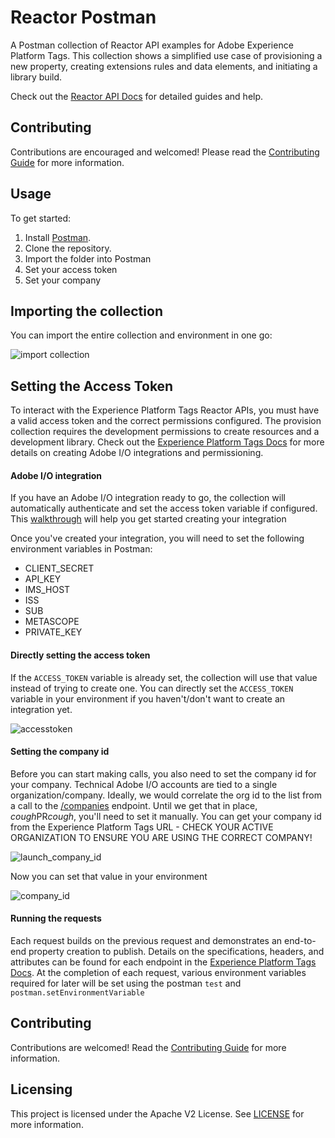 # Reactor Postman

A Postman collection of Reactor API examples for Adobe Experience Platform Tags. This collection shows a simplified use case of provisioning a new property, creating extensions rules and data elements, and initiating a library build.

Check out the [Reactor API Docs](https://experienceleague.adobe.com/docs/experience-platform/tags/api/overview.html?lang=en) for detailed guides and help.

## Contributing

Contributions are encouraged and welcomed! Please read the [Contributing Guide](CONTRIBUTING.md) for more information.

## Usage

To get started:

1. Install [Postman](https://www.getpostman.com/).
3. Clone the repository.
4. Import the folder into Postman
5. Set your access token
6. Set your company

## Importing the collection

You can import the entire collection and environment in one go:

![import collection](./images/import.png)

## Setting the Access Token

To interact with the Experience Platform Tags Reactor APIs, you must have a valid access token and the correct permissions configured. The provision collection requires the development permissions to create resources and a development library. Check out the [Experience Platform Tags Docs](https://experienceleague.adobe.com/docs/launch.html?lang=en#guides) for more details on creating Adobe I/O integrations and permissioning.

#### Adobe I/O integration

If you have an Adobe I/O integration ready to go, the collection will automatically authenticate and set the access token variable if configured. This [walkthrough](https://experienceleague.adobe.com/docs/experience-platform/tags/extension-dev/submit/upload-and-test.html?lang=en#integration) will help you get started creating your integration

Once you've created your integration, you will need to set the following environment variables in Postman:  

* CLIENT_SECRET
* API_KEY
* IMS_HOST
* ISS
* SUB
* METASCOPE
* PRIVATE_KEY

#### Directly setting the access token

If the `ACCESS_TOKEN` variable is already set, the collection will use that value instead of trying to create one. You can directly set the `ACCESS_TOKEN` variable in your environment if you haven't/don't want to create an integration yet.

![accesstoken](./images/access_token.png)


#### Setting the company id

Before you can start making calls, you also need to set the company id for your company. Technical Adobe I/O accounts are tied to a single organization/company. Ideally, we would correlate the org id to the list from a call to the [/companies](https://developer.adobelaunch.com/api/reference/1.0/companies/list/) endpoint. Until we get that in place, *cough*PR*cough*, you'll need to set it manually. You can get your company id from the Experience Platform Tags URL - CHECK YOUR ACTIVE ORGANIZATION TO ENSURE YOU ARE USING THE CORRECT COMPANY!

![launch_company_id](./images/launch_company_id.png)

Now you can set that value in your environment

![company_id](./images/company_id.png)

#### Running the requests

Each request builds on the previous request and demonstrates an end-to-end property creation to publish. Details on the specifications, headers, and attributes can be found for each endpoint in the [Experience Platform Tags Docs](https://experienceleague.adobe.com/docs/launch.html?lang=en#guides). At the completion of each request, various environment variables required for later will be set using the postman `test` and `postman.setEnvironmentVariable`

## Contributing

 Contributions are welcomed! Read the [Contributing Guide](CONTRIBUTING.md) for more information.

## Licensing

This project is licensed under the Apache V2 License. See [LICENSE](LICENSE) for more information.

